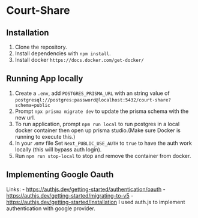 # Court-Share



## Installation
1. Clone the repository.
2. Install dependencies with `npm install`.
3. Install docker `https://docs.docker.com/get-docker/`

## Running App locally
1. Create a `.env`, add `POSTGRES_PRISMA_URL` with an string value of `postgresql://postgres:password@localhost:5432/court-share?schema=public`
2. Prompt `npx prisma migrate dev` to update the prisma schema with the new url.
3. To run application, prompt `npm run local` to run postgres in a local docker container then open up prisma studio.(Make sure Docker is running to execute this.)
4. In your .env file Set `Next_PUBLIC_USE_AUTH` to `true` to have the auth work locally (this will bypass auth login).
5. Run `npm run stop-local` to stop and remove the container from docker.

## Implementing Google Oauth
Links:
    - https://authjs.dev/getting-started/authentication/oauth
    - https://authjs.dev/getting-started/migrating-to-v5
    - https://authjs.dev/getting-started/installation
I used auth.js to implement authentication with google provider.
